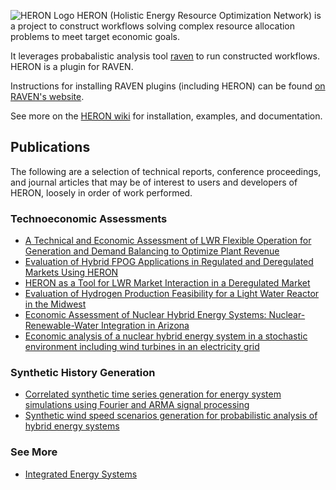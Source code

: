 ![HERON Logo](./logos/HERON_logo_full.png)
HERON (Holistic Energy Resource Optimization Network) is a project to construct
workflows solving complex resource allocation problems to meet target economic
goals.

It leverages probabalistic analysis tool [raven](https://github.com/idaholab/raven)
to run constructed workflows. HERON is a plugin for RAVEN.

Instructions for
installing RAVEN plugins (including HERON) can be found [on RAVEN's website](https://github.com/idaholab/raven/wiki/Plugins).

See more on the [HERON wiki](https://github.com/idaholab/HERON/wiki) for installation, examples, and documentation.

## Publications
The following are a selection of technical reports, conference proceedings, and journal articles that may be of interest to users and developers of HERON, loosely in order of work performed.

### Technoeconomic Assessments
- [A Technical and Economic Assessment of LWR Flexible Operation for Generation and Demand Balancing to Optimize Plant Revenue](https://www.osti.gov/biblio/1844211-technical-economic-assessment-lwr-flexible-operation-generation-demand-balancing-optimize-plant-revenue)
- [Evaluation of Hybrid FPOG Applications in Regulated and Deregulated Markets Using HERON](https://www.osti.gov/biblio/1755894-evaluation-hybrid-fpog-applications-regulated-deregulated-markets-using-heron)
- [HERON as a Tool for LWR Market Interaction in a Deregulated Market](https://www.osti.gov/biblio/1581179-heron-tool-lwr-market-interaction-deregulated-market)
- [Evaluation of Hydrogen Production Feasibility for a Light Water Reactor in the Midwest](https://www.osti.gov/biblio/1569271-evaluation-hydrogen-production-feasibility-light-water-reactor-midwest)
- [Economic Assessment of Nuclear Hybrid Energy Systems: Nuclear-Renewable-Water Integration in Arizona](https://www.osti.gov/biblio/1634115-economic-assessment-nuclear-hybrid-energy-systems-nuclear-renewable-water-integration-arizona)
- [Economic analysis of a nuclear hybrid energy system in a stochastic environment including wind turbines in an electricity grid](https://www.osti.gov/biblio/1593858-economic-analysis-nuclear-hybrid-energy-system-stochastic-environment-including-wind-turbines-electricity-grid)

### Synthetic History Generation
- [Correlated synthetic time series generation for energy system simulations using Fourier and ARMA signal processing](https://www.osti.gov/biblio/1603186-correlated-synthetic-time-series-generation-energy-system-simulations-using-fourier-arma-signal-processing)
- [Synthetic wind speed scenarios generation for probabilistic analysis of hybrid energy systems](https://www.osti.gov/biblio/1361550-synthetic-wind-speed-scenarios-generation-probabilistic-analysis-hybrid-energy-systems)

### See More
- [Integrated Energy Systems](https://ies.inl.gov/SitePages/Home.aspx)
